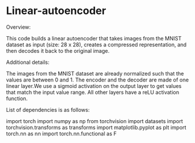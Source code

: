 # Linear-autoencoder

Overview:

This code builds a linear autoencoder that takes images from the MNIST dataset as input (size: 28 x 28), creates a compressed
representation, and then decodes it back to the original image.

Additional details:

The images from the MNIST dataset are already normalized such that the values are between 0 and 1. The encoder and the decoder are made of
one linear layer.We use a sigmoid activation on the output layer to get values that match the input value range.
All other layers have a reLU activation function.

List of dependencies is as follows:

import torch
import numpy as np
from torchvision import datasets
import torchvision.transforms as transforms
import matplotlib.pyplot as plt
import torch.nn as nn
import torch.nn.functional as F
